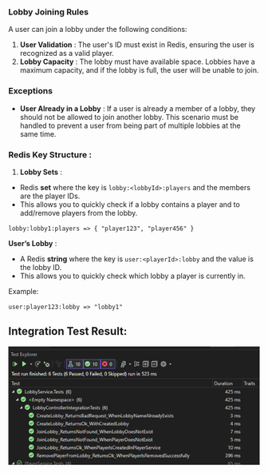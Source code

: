 ### **Lobby Joining Rules**

A user can join a lobby under the following conditions:

1. **User Validation** : The user's ID must exist in Redis, ensuring the user is recognized as a valid player.
2. **Lobby Capacity** : The lobby must have available space. Lobbies have a maximum capacity, and if the lobby is full, the user will be unable to join.

### **Exceptions**

* **User Already in a Lobby** : If a user is already a member of a lobby, they should not be allowed to join another lobby. This scenario must be handled to prevent a user from being part of multiple lobbies at the same time.

### **Redis Key Structure** :

1. **Lobby Sets** :

* Redis **set** where the key is `lobby:<lobbyId>:players` and the members are the player IDs.
* This allows you to quickly check if a lobby contains a player and to add/remove players from the lobby.

```
lobby:lobby1:players => { "player123", "player456" }

```

 **User’s Lobby** :

* A Redis **string** where the key is `user:<playerId>:lobby` and the value is the lobby ID.
* This allows you to quickly check which lobby a player is currently in.

Example:

```
user:player123:lobby => "lobby1"

```

## Integration Test Result:

![1727601979081](image/README/1727601979081.png)
